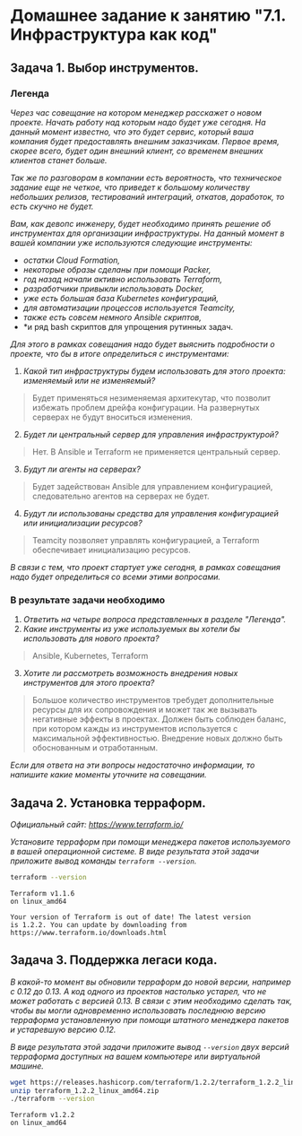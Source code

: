 # Домашнее задание к занятию "7.1. Инфраструктура как код"

## Задача 1. Выбор инструментов. 
 
### Легенда
 
*Через час совещание на котором менеджер расскажет о новом проекте. Начать работу над которым надо будет уже сегодня. На данный момент известно, что это будет сервис, который ваша компания будет предоставлять внешним заказчикам. Первое время, скорее всего, будет один внешний клиент, со временем внешних клиентов станет больше.*

*Так же по разговорам в компании есть вероятность, что техническое задание еще не четкое, что приведет к большому количеству небольших релизов, тестирований интеграций, откатов, доработок, то есть скучно не будет.*
   
*Вам, как девопс инженеру, будет необходимо принять решение об инструментах для организации инфраструктуры. На данный момент в вашей компании уже используются следующие инструменты:*
- *остатки Сloud Formation,*
- *некоторые образы сделаны при помощи Packer,*
- *год назад начали активно использовать Terraform,*
- *разработчики привыкли использовать Docker,*
- *уже есть большая база Kubernetes конфигураций,*
- *для автоматизации процессов используется Teamcity,*
- *также есть совсем немного Ansible скриптов,*
- *и ряд bash скриптов для упрощения рутинных задач.  

*Для этого в рамках совещания надо будет выяснить подробности о проекте, что бы в итоге определиться с инструментами:*

1. *Какой тип инфраструктуры будем использовать для этого проекта: изменяемый или не изменяемый?*

>Будет применяться незименяемая архитекутар, что позволит избежать проблем дрейфа конфигурации. На развернутых серверах не будут вноситься изменения.  

2. *Будет ли центральный сервер для управления инфраструктурой?*

>Нет. В Ansible и Terraform не применяется центральный сервер.  

3. *Будут ли агенты на серверах?*

>Будет задействован Ansible для управлением конфигурацией, следовательно агентов на серверах не будет.  

4. *Будут ли использованы средства для управления конфигурацией или инициализации ресурсов?*

>Teamcity позволяет управлять конфигурацией, а Terraform обеспечивает инициализацию ресурсов.  

 
*В связи с тем, что проект стартует уже сегодня, в рамках совещания надо будет определиться со всеми этими вопросами.*

### В результате задачи необходимо

1. *Ответить на четыре вопроса представленных в разделе "Легенда".*
2. *Какие инструменты из уже используемых вы хотели бы использовать для нового проекта?*

>Ansible, Kubernetes, Terraform  

3. *Хотите ли рассмотреть возможность внедрения новых инструментов для этого проекта?*

>Большое количество инструментов требудет дополнительные ресурсы для их сопровождения и может так же вызывать негативные эффекты в проектах. Должен быть соблюден баланс, при котором кажды из инструментов используется с максимальной эффективностью. Внедрение новых должно быть обоснованным и отработанным.  

*Если для ответа на эти вопросы недостаточно информации, то напишите какие моменты уточните на совещании.*


## Задача 2. Установка терраформ. 

*Официальный сайт: https://www.terraform.io/*

*Установите терраформ при помощи менеджера пакетов используемого в вашей операционной системе. В виде результата этой задачи приложите вывод команды `terraform --version`.*

```bash
terraform --version
```

```text
Terraform v1.1.6
on linux_amd64

Your version of Terraform is out of date! The latest version
is 1.2.2. You can update by downloading from https://www.terraform.io/downloads.html
```

## Задача 3. Поддержка легаси кода. 

*В какой-то момент вы обновили терраформ до новой версии, например с 0.12 до 0.13. А код одного из проектов настолько устарел, что не может работать с версией 0.13. В связи с этим необходимо сделать так, чтобы вы могли одновременно использовать последнюю версию терраформа установленную при помощи штатного менеджера пакетов и устаревшую версию 0.12.*

*В виде результата этой задачи приложите вывод `--version` двух версий терраформа доступных на вашем компьютере или виртуальной машине.*

```bash
wget https://releases.hashicorp.com/terraform/1.2.2/terraform_1.2.2_linux_amd64.zip
unzip terraform_1.2.2_linux_amd64.zip
./terraform --version
```

```text
Terraform v1.2.2
on linux_amd64
```
